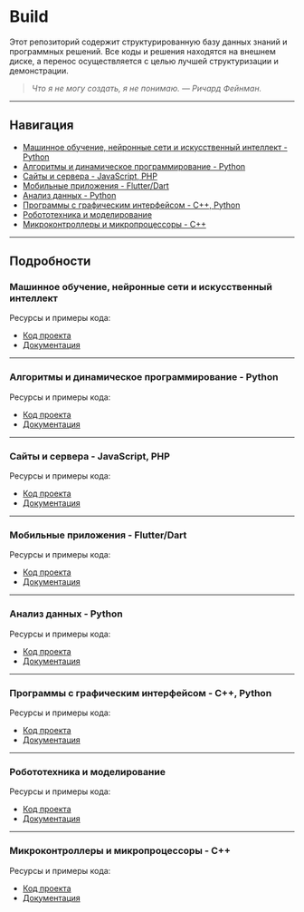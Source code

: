 # Build

Этот репозиторий содержит структурированную базу данных знаний и программных решений. Все коды и решения находятся на внешнем диске, а перенос осуществляется с целью лучшей структуризации и демонстрации.

> *Что я не могу создать, я не понимаю. — Ричард Фейнман.*

---

## Навигация

* [Машинное обучение, нейронные сети и искусственный интеллект - Python](#машинное-обучение-нейронные-сети-и-искусственный-интеллект)
* [Алгоритмы и динамическое программирование - Python](#алгоритмы-и-динамическое-программирование---python)
* [Сайты и сервера - JavaScript, PHP](#сайты-и-сервера---javascript-php)
* [Мобильные приложения - Flutter/Dart](#мобильные-приложения---flutterdart)
* [Анализ данных - Python](#анализ-данных---python)
* [Программы с графическим интерфейсом - C++, Python](#программы-с-графическим-интерфейсом---c-python)
* [Робототехника и моделирование](#робототехника-и-моделирование)
* [Микроконтроллеры и микропроцессоры - C++](#микроконтроллеры-и-микропроцессоры---c)

---

## Подробности

### Машинное обучение, нейронные сети и искусственный интеллект

Ресурсы и примеры кода:
* [Код проекта](/ml_nn_ai)
* [Документация](1/README.md)

---

### Алгоритмы и динамическое программирование - Python

Ресурсы и примеры кода:
* [Код проекта](2/code)
* [Документация](2/README.md)

---

### Сайты и сервера - JavaScript, PHP

Ресурсы и примеры кода:
* [Код проекта](3/code)
* [Документация](3/README.md)

---

### Мобильные приложения - Flutter/Dart

Ресурсы и примеры кода:
* [Код проекта](4/code)
* [Документация](4/README.md)

---

### Анализ данных - Python

Ресурсы и примеры кода:
* [Код проекта](5/code)
* [Документация](5/README.md)

---

### Программы с графическим интерфейсом - C++, Python

Ресурсы и примеры кода:
* [Код проекта](6/code)
* [Документация](6/README.md)

---

### Робототехника и моделирование

Ресурсы и примеры кода:
* [Код проекта](7/code)
* [Документация](7/README.md)

---

### Микроконтроллеры и микропроцессоры - C++

Ресурсы и примеры кода:
* [Код проекта](8/code)
* [Документация](8/README.md)

